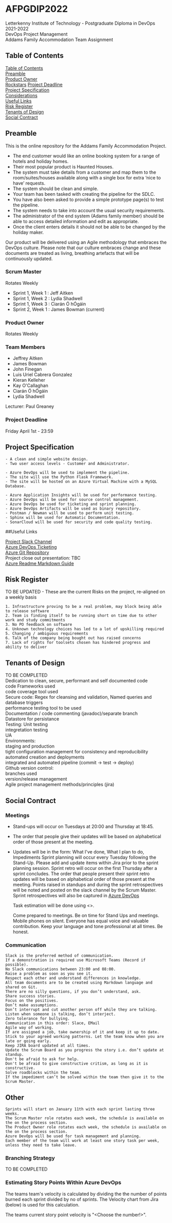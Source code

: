 # AFPGDIP2022
Letterkenny Institute of Technology - Postgraduate Diploma in DevOps 2021-2022  
DevOps Project Management  
Addams Family Accommodation Team Assignment  


## Table of Contents

[Table of Contents](#table-of-contents)  
[Preamble](#preamble)  
[Product Owner](#product-owner)  
[Rockstars](#team-members)
[Project Deadline](#project-deadline)  
[Project Specification](#project-specification)  
[Considerations](#considerations)  
[Useful Links](#useful-links)  
[Risk Register](#risk-register)  
[Tenants of Design](#tenants-of-design)  
[Social Contract](#social-contract)  

## Preamble

This is the online repository for the Addams Family Accommodation Project.

- The end customer would like an online booking system for a range of hotels and holiday homes. 
- Their most popular product is Haunted Houses. 
- The system must take details from a customer and map them to the room/suites/houses available along with a single box for extra ‘nice to have’ requests. 
- The system should be clean and simple. 
- Your team has been tasked with creating the pipeline for the SDLC. 
- You have also been asked to provide a simple prototype page(s) to test the pipeline. 
- The system needs to take into account the usual security requirements. 
- The administrator of the end system (Adams family member) should be able to access detailed information and edit as appropriate. 
- Once the client enters details it should not be able to be changed by the holiday maker.

Our product will be delivered using an Agile methodology that embraces the DevOps culture. Please note that our culture embraces change and these documents are treated as living, breathing artefacts that will be continuously updated.

### Scrum Master
Rotates Weekly
- Sprint 1, Week 1 : Jeff Aitken
- Sprint 1, Week 2 : Lydia Shadwell
- Sprint 1, Week 3 : Ciarán Ó hÓgáin
- Sprint 2, Week 1 : James Bowman (current)

### Product Owner
Rotates Weekly

### Team Members
- Jeffrey Aitken
- James Bowman
- John Finegan
- Luis Uriel Cabrera Gonzalez
- Kieran Kelleher
- Kay O'Callaghan
- Ciarán Ó hÓgáin
- Lydia Shadwell

Lecturer: Paul Greaney


### Project Deadline
Friday April 1st - 23:59

## Project Specification  
<!-- <Our team agreed specifications are as follows>     -->
    - A clean and simple website design.
    - Two user access levels - Customer and Administrator.

    - Azure DevOps will be used to implement the pipeline.
    - The site will use the Python Flask Framework.
    - The site will be hosted on an Azure Virtual Machine with a MySQL Database.  

    - Azure Application Insights will be used for performance testing.
    - Azure DevOps will be used for source control management.
    - Azure DevOps be used for ticketing and sprint planning.
    - Azure DevOps Artifacts will be used as binary repository.
    - Postman / Newman will be used to perform unit testing.
    - Sphinx will be used for Automatic Documentation.  
    - SonarCloud will be used for security and code quality testing.
    

##Useful Links

[Project Slack Channel](https://app.slack.com/client/T84LE6L6R/C02P6U2S7RV)  
[Azure DevOps Ticketing](https://dev.azure.com/AddamsFamily/AddamsFamily2022/_backlogs/backlog/AddamsFamily2022%20Team/Stories/?showParents=true)   
[Azure Git Repository](https://dev.azure.com/AddamsFamily/AddamsFamily2022/_git/AddamsFamily2022?version=GBmain)  
Project close out presentation: TBC  
[Azure Readme Markdown Guide](https://docs.microsoft.com/en-us/azure/devops/project/wiki/markdown-guidance?view=azure-devops) 

## Risk Register

TO BE UPDATED - These are the current Risks on the project, re-aligned on a weekly basis

    1. Infrastructure proving to be a real problem, may block being able to release software
    2. Team is finding itself to be running short on time due to other work and study commitments
    3. No PO feedback on software
    4. Unknown technology choices has led to a lot of upskilling required
    5. Changing / ambiguous requirements
    6. Talk of the company being bought out has raised concerns
    7. Lack of rights for toolsets chosen has hindered progress and ability to deliver

## Tenants of Design
TO BE COMPLETED
    <pick from the sample sections below and add your own>  
    Dedication to clean, secure, performant and self documented code  
        code Frameworks used  
        code coverage tool used  
        Secure code: Regex for cleansing and validation, Named queries and database triggers  
        performance testing tool to be used  
    Documentation / code commenting (javadoc)/separate branch  
    Datastore for persistance  
    Testing: 
        Unit testing  
        integretation testing  
        UA  
    Environments:  
        staging and production  
        tight configuration management for consistency and reproducibility  
        automated creation and deployments  
        integrated and automated pipeline (commit -> test -> deploy)  
    Github version control:  
        branches used  
        version/release management  
    Agile project management methods/principles (jira)  

## Social Contract

### Meetings

- Stand-ups will occur on Tuesdays at 20:00 and Thursday at 18:45.
- The order that people give their updates will be based on alphabetical order of those present at the meeting.
- Updates will be in the form: What I've done, What I plan to do, Impediments
    Sprint planning will occur every Tuesday following the Stand-Up.
    Please add and update items within Jira prior to the sprint planning session.
    Sprint retro will occur on the first Thursday after a sprint concludes.
    The order that people present their sprint retro updates will be based on alphabetical order of those present at the meeting.
    Points raised in standups and during the sprint retrospectives will be noted and posted on the slack channel by the Scrum Master.
    Sprint retrospectives will also be captured in [Azure DevOps](https://dev.azure.com/AddamsFamily/AddamsFamily2022/_apps/hub/ms-devlabs.team-retrospectives.home)
    
    Task estimation will be done using <<what method>>.
    
    Come prepared to meetings.
    Be on time for Stand Ups and meetings.
    Mobile phones on silent.
    Everyone has equal voice and valuable contribution.
    Keep your language and tone professional at all times.
    Be honest.

### Communication

    Slack is the preferred method of communication.
    If a demonstration is required use Microsoft Teams (Record if possible).
    No Slack communications between 23:00 and 08:00.
    Raise a problem as soon as you see it.
    Respect each other and understand differences in knowledge.
    All team documents are to be created using Markdown language and shared on Git.
    There are no silly questions, if you don’t understand, ask.
    Share success stories.
    Focus on the positives.
    Don’t make assumptions.
    Don’t interrupt and cut another person off while they are talking.
    Listen when someone is talking, don’t interject.
    Zero tolerance for bullying.
    Communication in this order: Slace, EMail
    Agile way of working.
    If are assigned a job, take ownership of it and keep it up to date.
    Stick to your agreed working patterns. Let the team know when you are late or going early.
    Keep JIRA board updated at all times.
    Update the Scrum Board as you progress the story i.e. don’t update at standup.
    Don't be afraid to ask for help.
    Don't be afraid to give constructive critism, as long as it is constructive.
    Solve roadblocks within the team. 
    If the impediment can’t be solved within the team then give it to the Scrum Master.

## Other

    Sprints will start on January 11th with each sprint lasting three weeks.
    The Scrum Master role rotates each week, the schedule is available on the on the process section.
    The Product Owner role rotates each week, the schedule is available on the on the process section.
    Azure DevOps will be used for task management and planning.
    Each member of the team will work at least one story task per week, unless they need to take leave.

### Branching Strategy

TO BE COMPLETED

### Estimating Story Points Within Azure DevOps

The teams team's velocity is calculated by dividing the the number of points burned each sprint divided by no of sprints. The Velocity chart from Jira (below) is used for this calculation.

The teams current story point velocity is "<Choose the number!>".
